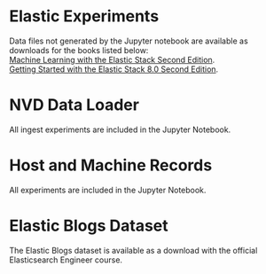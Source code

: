 # Elastic Experiments
Data files not generated by the Jupyter notebook are available as downloads for the books listed below:  
[Machine Learning with the Elastic Stack Second Edition](https://github.com/PacktPublishing/Machine-Learning-with-Elastic-Stack-Second-Edition).  
[Getting Started with the Elastic Stack 8.0 Second Edition](https://github.com/PacktPublishing/Getting-Started-with-Elastic-Stack-8.0).  
  
# NVD Data Loader
All ingest experiments are included in the Jupyter Notebook.    
  
# Host and Machine Records
All experiments are included in the Jupyter Notebook.  

# Elastic Blogs Dataset
The Elastic Blogs dataset is available as a download with the official Elasticsearch Engineer course.  
